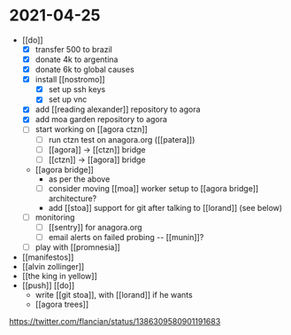 # 2021-04-25

- [[do]]
  - [x] transfer 500 to brazil
  - [x] donate 4k to argentina
  - [x] donate 6k to global causes
  - [x] install [[nostromo]]
    - [x] set up ssh keys
    - [x] set up vnc
  - [x] add [[reading alexander]] repository to agora
  - [x] add moa garden repository to agora
  - [ ] start working on [[agora ctzn]]
    - [ ] run ctzn test on anagora.org ([[patera]]) 
    - [ ] [[agora]] -> [[ctzn]] bridge
    - [ ] [[ctzn]] -> [[agora]] bridge
  - [[agora bridge]]
    - as per the above
    - [ ] consider moving [[moa]] worker setup to [[agora bridge]] architecture?
    - add [[stoa]] support for git after talking to [[lorand]] (see below)
  - [ ] monitoring
    - [ ] [[sentry]] for anagora.org
    - [ ] email alerts on failed probing -- [[munin]]?
  - [ ] play with [[promnesia]]
- [[manifestos]]
- [[alvin zollinger]]
- [[the king in yellow]]
- [[push]] [[do]]
  - write [[git stoa]], with [[lorand]] if he wants
  - [[agora trees]]

https://twitter.com/flancian/status/1386309580901191683